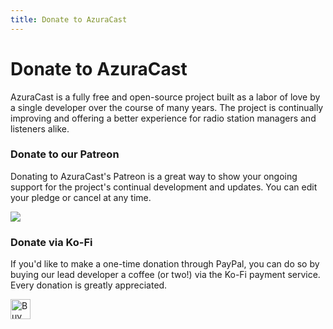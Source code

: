 ```yaml
---
title: Donate to AzuraCast
---
```


# Donate to AzuraCast

AzuraCast is a fully free and open-source project built as a labor of love by a single developer over the course of many years. The project is continually improving and offering a better experience for radio station managers and listeners alike.

### Donate to our Patreon

Donating to AzuraCast's Patreon is a great way to show your ongoing support for the project's continual development and updates. You can edit your pledge or cancel at any time.

<a href="https://www.patreon.com/bePatron?u=232463" target="_blank" title="Become a Patron"><img src="https://c5.patreon.com/external/logo/become_a_patron_button.png"></a>

### Donate via Ko-Fi

If you'd like to make a one-time donation through PayPal, you can do so by buying our lead developer a coffee (or two!) via the Ko-Fi payment service. Every donation is greatly appreciated.

<a href="https://ko-fi.com/A736ATQ" target="_blank" title="Buy me a coffee!"><img height='32' style='border:0px;height:32px;' src='https://az743702.vo.msecnd.net/cdn/kofi1.png?v=b' border='0' alt='Buy Me a Coffee at ko-fi.com' /></a>